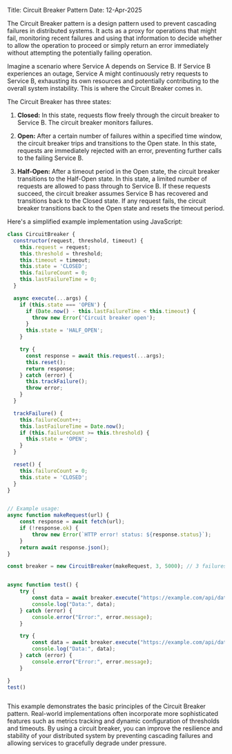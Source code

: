 Title: Circuit Breaker Pattern
Date: 12-Apr-2025

The Circuit Breaker pattern is a design pattern used to prevent cascading failures in distributed systems.  It acts as a proxy for operations that might fail, monitoring recent failures and using that information to decide whether to allow the operation to proceed or simply return an error immediately without attempting the potentially failing operation.

Imagine a scenario where Service A depends on Service B.  If Service B experiences an outage, Service A might continuously retry requests to Service B, exhausting its own resources and potentially contributing to the overall system instability.  This is where the Circuit Breaker comes in.

The Circuit Breaker has three states:

1. **Closed:**  In this state, requests flow freely through the circuit breaker to Service B. The circuit breaker monitors failures.

2. **Open:** After a certain number of failures within a specified time window, the circuit breaker trips and transitions to the Open state. In this state, requests are immediately rejected with an error, preventing further calls to the failing Service B.

3. **Half-Open:** After a timeout period in the Open state, the circuit breaker transitions to the Half-Open state.  In this state, a limited number of requests are allowed to pass through to Service B. If these requests succeed, the circuit breaker assumes Service B has recovered and transitions back to the Closed state.  If any request fails, the circuit breaker transitions back to the Open state and resets the timeout period.

Here's a simplified example implementation using JavaScript:

```javascript
class CircuitBreaker {
  constructor(request, threshold, timeout) {
    this.request = request;
    this.threshold = threshold;
    this.timeout = timeout;
    this.state = 'CLOSED';
    this.failureCount = 0;
    this.lastFailureTime = 0;
  }

  async execute(...args) {
    if (this.state === 'OPEN') {
      if (Date.now() - this.lastFailureTime < this.timeout) {
        throw new Error('Circuit breaker open');
      }
      this.state = 'HALF_OPEN';
    }

    try {
      const response = await this.request(...args);
      this.reset();
      return response;
    } catch (error) {
      this.trackFailure();
      throw error; 
    }
  }

  trackFailure() {
    this.failureCount++;
    this.lastFailureTime = Date.now();
    if (this.failureCount >= this.threshold) {
      this.state = 'OPEN';
    }
  }

  reset() {
    this.failureCount = 0;
    this.state = 'CLOSED';
  }
}


// Example usage:
async function makeRequest(url) {
    const response = await fetch(url);
    if (!response.ok) {
        throw new Error(`HTTP error! status: ${response.status}`);
    }
    return await response.json();
}

const breaker = new CircuitBreaker(makeRequest, 3, 5000); // 3 failures, 5 second timeout


async function test() {
    try {
        const data = await breaker.execute("https://example.com/api/data");
        console.log("Data:", data);
    } catch (error) {
        console.error("Error:", error.message);
    }

    try {
        const data = await breaker.execute("https://example.com/api/data");
        console.log("Data:", data);
    } catch (error) {
        console.error("Error:", error.message);
    }

}
test()



```

This example demonstrates the basic principles of the Circuit Breaker pattern.  Real-world implementations often incorporate more sophisticated features such as metrics tracking and dynamic configuration of thresholds and timeouts.  By using a circuit breaker, you can improve the resilience and stability of your distributed system by preventing cascading failures and allowing services to gracefully degrade under pressure.
